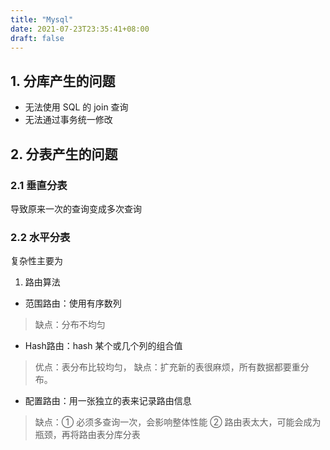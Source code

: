 ```yaml
---
title: "Mysql"
date: 2021-07-23T23:35:41+08:00
draft: false 
---
```


## 1. 分库产生的问题

- 无法使用 SQL 的 join 查询
- 无法通过事务统一修改

## 2. 分表产生的问题

### 2.1 垂直分表

导致原来一次的查询变成多次查询

### 2.2 水平分表

复杂性主要为
1. 路由算法
- 范围路由：使用有序数列
> 缺点：分布不均匀

- Hash路由：hash 某个或几个列的组合值 
> 优点：表分布比较均匀，
> 缺点：扩充新的表很麻烦，所有数据都要重分布。

- 配置路由：用一张独立的表来记录路由信息
> 缺点：① 必须多查询一次，会影响整体性能
> ② 路由表太大，可能会成为瓶颈，再将路由表分库分表



